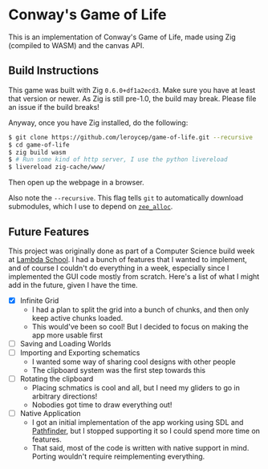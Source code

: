 # Conway's Game of Life

This is an implementation of Conway's Game of Life, made using Zig (compiled to
WASM) and the canvas API.

## Build Instructions

This game was built with Zig `0.6.0+df1a2ecd3`. Make sure you have at least that
version or newer. As Zig is still pre-1.0, the build may break. Please file an
issue if the build breaks!

Anyway, once you have Zig installed, do the following:

```bash
$ git clone https://github.com/leroycep/game-of-life.git --recursive
$ cd game-of-life
$ zig build wasm
$ # Run some kind of http server, I use the python livereload
$ livereload zig-cache/www/
```

Then open up the webpage in a browser.

Also note the `--recursive`. This flag tells `git` to automatically download
submodules, which I use to depend on [`zee_alloc`][].

[`zee_alloc`]: https://github.com/fengb/zee_alloc

## Future Features

This project was originally done as part of a Computer Science build week at
[Lambda School][]. I had a bunch of features that I wanted to implement, and of
course I couldn't do everything in a week, especially since I implemented the
GUI code mostly from scratch. Here's a list of what I might add in the future,
given I have the time.

[lambda school]: https://lambdaschool.com/

- [x] Infinite Grid
  - I had a plan to split the grid into a bunch of chunks, and then only keep
    active chunks loaded.
  - This would've been so cool! But I decided to focus on making the app more
    usable first
- [ ] Saving and Loading Worlds
- [ ] Importing and Exporting schematics
  - I wanted some way of sharing cool designs with other people
  - The clipboard system was the first step towards this
- [ ] Rotating the clipboard
  - Placing schmatics is cool and all, but I need my gliders to go in arbitrary
    directions!
  - Nobodies got time to draw everything out!
- [ ] Native Application
  - I got an initial implementation of the app working using SDL and
    [Pathfinder][], but I stopped supporting it so I could spend more time on
    features.
  - That said, most of the code is written with native support in mind. Porting
    wouldn't require reimplementing everything.

[pathfinder]: https://github.com/servo/pathfinder
